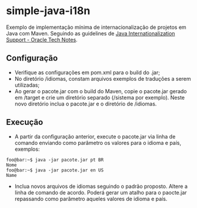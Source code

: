 
# simple-java-i18n

Exemplo de implementação mínima de internacionalização de projetos em Java com Maven. Seguindo as guidelines de [Java Internationalization Support - Oracle Tech Notes](https://docs.oracle.com/javase/8/docs/technotes/guides/intl/index.html). 


## Configuração

- Verifique as configurações em pom.xml para o build do .jar;
- No diretório /idiomas, constam arquivos exemplos de traduções a serem utilizadas;
- Ao gerar o pacote.jar com o build do Maven, copie o pacote.jar gerado em /target e crie um diretório separado (/sistema por exemplo). Neste novo diretório inclua o pacote.jar e o diretório de /idiomas.

## Execução
- A partir da configuração anterior, execute o pacote.jar via linha de comando enviando como parâmetro os valores para o idioma e país, exemplos:

```console
foo@bar:~$ java -jar pacote.jar pt BR
Nome
foo@bar:~$ java -jar pacote.jar en US
Name
```

- Inclua novos arquivos de idiomas seguindo o padrão proposto. Altere a linha de comando de acordo. Poderá gerar um atalho para o paocte.jar repassando como parâmetro aqueles valores de idioma e país.
